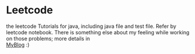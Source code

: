 # Leetcode
the leetcode Tutorials for java, including java file and test file. Refer by leetcode notebook.
There is something else about my feeling while working on those problems; more details in  
[MyBlog](https://congzihan.farbox.com/ "Title") :)
